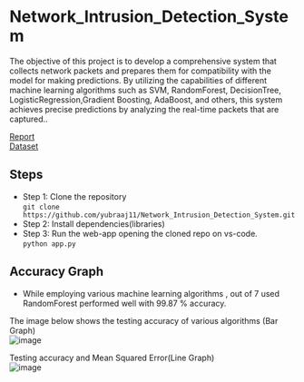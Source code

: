 # Network_Intrusion_Detection_System
The objective of this project is to develop a comprehensive system that collects network packets and prepares them for compatibility with the model for making predictions. By utilizing the capabilities of different machine learning algorithms such as SVM, RandomForest, DecisionTree, LogisticRegression,Gradient Boosting, AdaBoost, and others, this system achieves precise predictions by analyzing the real-time packets that are captured..

[Report](https://github.com/yubraaj11/Network_Intrusion_Detection_System/blob/master/Document/NIDS%20MAJOR%20FINAL.pdf)  
[Dataset](https://www.kaggle.com/datasets/sampadab17/network-intrusion-detection)
## Steps
* Step 1: Clone the repository  
`git clone https://github.com/yubraaj11/Network_Intrusion_Detection_System.git`
* Step 2: Install dependencies(libraries)
* Step 3: Run the web-app opening the cloned repo on vs-code.   
`python app.py`

## Accuracy Graph
- While employing various machine learning algorithms , out of 7 used RandomForest performed well with 99.87 % accuracy.

The image below shows the testing accuracy of various algorithms (Bar Graph)  
![image](https://github.com/yubraaj11/Network_Intrusion_Detection_System/assets/84309182/5ea7d965-ac4e-4e19-945b-3baa809c566e)  

Testing accuracy and Mean Squared Error(Line Graph)  
![image](https://github.com/yubraaj11/Network_Intrusion_Detection_System/assets/84309182/5f16938f-c9b0-454b-bbac-244acd2ceb6d)


